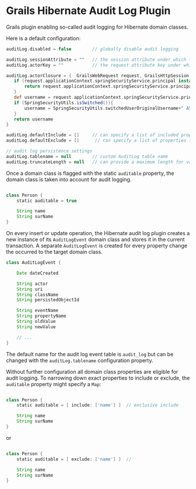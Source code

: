 Grails Hibernate Audit Log Plugin
===============

Grails plugin enabling so-called audit logging for Hibernate domain classes.

Here is a default configuration:

```groovy
auditLog.disabled = false        // globally disable audit logging

auditLog.sessionAttribute = ""   // the session attribute under which the actor name is found
auditLog.actorKey = ""           // the request attribute key under which the actor name is found

auditLog.actorClosure = {  GrailsWebRequest request, GrailsHttpSession session ->
   if (request.applicationContext.springSecurityService.principal instanceof String){
       return request.applicationContext.springSecurityService.principal
   }
   def username = request.applicationContext.springSecurityService.principal?.username
   if (SpringSecurityUtils.isSwitched()){
       username = SpringSecurityUtils.switchedUserOriginalUsername+" AS "+username
   }
   return username
}

auditLog.defaultInclude = []     // can specify a list of included properties - all others are automatically excluded
auditLog.defaultExclude = []      // can specify a list of properties that are ignored by the audit log

// audit log persistence settings
auditLog.tablename = null        // custom AuditLog table name
auditLog.truncateLength = null   // can provide a maximum length for values in the audit log
```

Once a domain class is flagged with the static `auditable` property, the domain class is taken into account for
audit logging.

```groovy

class Person {
    static auditable = true

    String name
    String surName
}
```

On every insert or update operation, the Hibernate audit log plugin creates a new instance of its `AuditLogEvent`
domain class and stores it in the current transaction. A separate `AuditLogEvent` is created for every property change
the occurred to the target domain class.

```groovy
class AuditLogEvent {

    Date dateCreated

    String actor
    String uri
    String className
    String persistedObjectId

    String eventName
    String propertyName
    String oldValue
    String newValue

    // ...
}
```

The default name for the audit log event table is `audit_log` but can be changed with the `auditLog.tablename`
configuration property.

Without further configuration all domain class properties are eligible for audit logging. To narrowing down exact
 properties to include or exclude, the `auditable` property might specify a `Map`:

```groovy

class Person {
    static auditable = [ include: ['name'] ]  // exclusive include

    String name
    String surName
}
```

or

```groovy

class Person {
    static auditable = [ exclude: ['name'] ]  //

    String name
    String surName
}
```